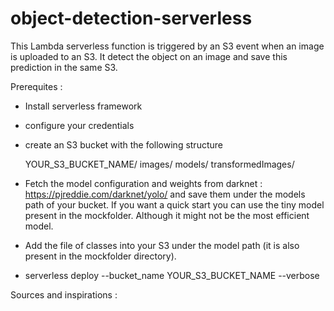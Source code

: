 # object-detection-serverless

This Lambda serverless function is triggered by an S3 event when an image is uploaded to an S3. It detect the object on an image and save this prediction in the same S3. 

Prerequites :

- Install serverless framework
- configure your credentials
- create an S3 bucket with the following structure

    YOUR_S3_BUCKET_NAME/
                images/
                models/
                transformedImages/

- Fetch the model configuration and weights from darknet : https://pjreddie.com/darknet/yolo/
    and save them under the models path of your bucket. If you want a quick start you can use the tiny model present in the mockfolder. Although it might not be the most efficient model.

- Add the file of classes into your S3 under the model path (it is also present in the mockfolder directory).

- serverless deploy --bucket_name YOUR_S3_BUCKET_NAME --verbose


Sources and inspirations :